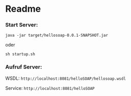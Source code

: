 # Readme


### Start Server:

`java -jar target/hellosoap-0.0.1-SNAPSHOT.jar`

oder

`sh startup.sh`


### Aufruf Server:

WSDL: `http://localhost:8081/helloSOAP/hellosoap.wsdl`

Service: `http://localhost:8081/helloSOAP`
